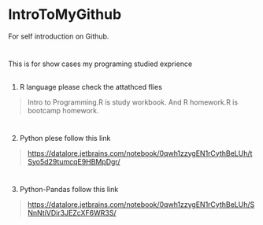 # IntroToMyGithub
For self introduction on Github. 
#
This is for show cases my programing studied exprience
##
1. R language please check the attathced flies 
  >Intro to Programming.R is study workbook.
  And R homework.R is bootcamp homework.
#
2. Python plese follow this link
> https://datalore.jetbrains.com/notebook/0qwh1zzygEN1rCythBeLUh/tSyo5d29tumcqE9HBMpDgr/
#
3. Python-Pandas follow this link
> https://datalore.jetbrains.com/notebook/0qwh1zzygEN1rCythBeLUh/SNnNtiVDir3JEZcXF6WR3S/

